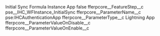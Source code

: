 <?xml version="1.0" encoding="UTF-8"?>
<CustomMetadata xmlns="http://soap.sforce.com/2006/04/metadata" xmlns:xsi="http://www.w3.org/2001/XMLSchema-instance" xmlns:xsd="http://www.w3.org/2001/XMLSchema">
    <label>Initial Sync Formula Instance App</label>
    <protected>false</protected>
    <values>
        <field>fferpcore__FeatureStep__c</field>
        <value xsi:type="xsd:string">pse__IHC_WFInstance_InitialSync</value>
    </values>
    <values>
        <field>fferpcore__ParameterName__c</field>
        <value xsi:type="xsd:string">pse:IHCAuthenticationApp</value>
    </values>
    <values>
        <field>fferpcore__ParameterType__c</field>
        <value xsi:type="xsd:string">Lightning App</value>
    </values>
    <values>
        <field>fferpcore__ParameterValueOnDisable__c</field>
        <value xsi:nil="true"/>
    </values>
    <values>
        <field>fferpcore__ParameterValueOnEnable__c</field>
        <value xsi:nil="true"/>
    </values>
</CustomMetadata>
